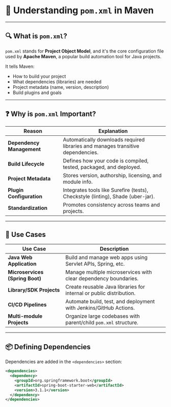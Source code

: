# 📄 Understanding `pom.xml` in Maven

---

## 🔍 What is `pom.xml`?

`pom.xml` stands for **Project Object Model**, and it's the core configuration file used by **Apache Maven**, a popular build automation tool for Java projects.

It tells Maven:
- How to build your project
- What dependencies (libraries) are needed
- Project metadata (name, version, description)
- Build plugins and goals

---

## ❓ Why is `pom.xml` Important?

| Reason                   | Explanation                                                                 |
|--------------------------|-----------------------------------------------------------------------------|
| **Dependency Management** | Automatically downloads required libraries and manages transitive dependencies. |
| **Build Lifecycle**      | Defines how your code is compiled, tested, packaged, and deployed.         |
| **Project Metadata**     | Stores version, authorship, licensing, and module info.                     |
| **Plugin Configuration** | Integrates tools like Surefire (tests), Checkstyle (linting), Shade (uber-jar). |
| **Standardization**      | Promotes consistency across teams and projects.                            |

---

## 🧰 Use Cases

| Use Case                          | Description                                                         |
|----------------------------------|---------------------------------------------------------------------|
| **Java Web Application**         | Build and manage web apps using Servlet APIs, Spring, etc.          |
| **Microservices (Spring Boot)**  | Manage multiple microservices with clear dependency boundaries.     |
| **Library/SDK Projects**         | Create reusable Java libraries for internal or public distribution. |
| **CI/CD Pipelines**              | Automate build, test, and deployment with Jenkins/GitHub Actions.   |
| **Multi-module Projects**        | Organize large codebases with parent/child `pom.xml` structure.     |

---

## 📦 Defining Dependencies

Dependencies are added in the `<dependencies>` section:

```xml
<dependencies>
  <dependency>
    <groupId>org.springframework.boot</groupId>
    <artifactId>spring-boot-starter-web</artifactId>
    <version>3.1.1</version>
  </dependency>
</dependencies>
